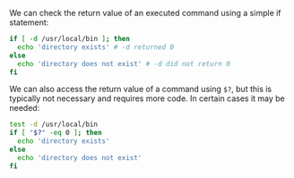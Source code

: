 We can check the return value of an executed command using a simple if statement:

```sh
if [ -d /usr/local/bin ]; then 
  echo 'directory exists' # -d returned 0
else
  echo 'directory does not exist' # -d did not return 0
fi
```

We can also access the return value of a command using `$?`, but this is typically not necessary and requires more code. In certain cases it may be needed:

```sh
test -d /usr/local/bin
if [ "$?" -eq 0 ]; then
  echo 'directory exists'
else
  echo 'directory does not exist'
fi
```

